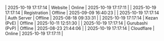 | 2025-10-19 17:17:14 | Website | Online | 2025-10-19 17:17:11 |
| 2025-10-19 17:17:14 | Registration | Offline | 2025-09-09 16:40:23 |
| 2025-10-19 17:17:14 | Auth Server | Offline | 2025-08-18 09:33:31 |
| 2025-10-19 17:17:14 | Kezan (PvE) | Offline | 2025-10-11 12:51:30 |
| 2025-10-19 17:17:14 | Gurubashi (PvP) | Offline | 2025-08-23 21:44:06 |
| 2025-10-19 17:17:14 | Cloudflare | Online | 2025-10-19 17:17:11 |
